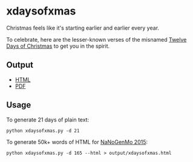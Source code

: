 # xdaysofxmas

Christmas feels like it's starting earlier and earlier every year.

To celebrate, here are the lesser-known verses of the misnamed
[Twelve Days of Christmas](https://en.wikipedia.org/wiki/The_Twelve_Days_of_Christmas_(song)) to get you in the spirit.

## Output

 * [HTML](https://hugovk.github.io/xdaysofxmas/output/xdaysofxmas.html)
 * [PDF](https://github.com/hugovk/xdaysofxmas/raw/gh-pages/output/xdaysofxmas.pdf)

## Usage

To generate 21 days of plain text:

`python xdaysofxmas.py -d 21`

To generate 50k+ words of HTML for [NaNoGenMo 2015](https://github.com/dariusk/NaNoGenMo-2015):

`python xdaysofxmas.py -d 165 --html > output/xdaysofxmas.html`
